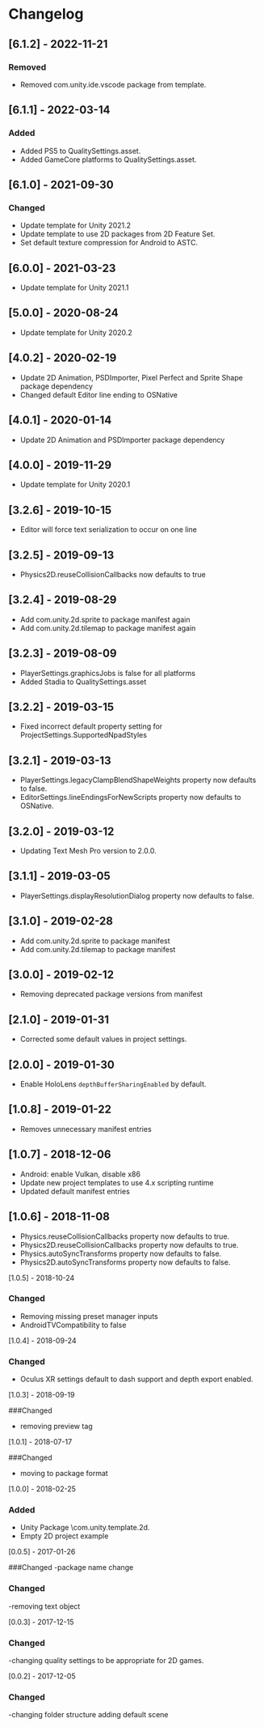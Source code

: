 # Changelog

## [6.1.2] - 2022-11-21
### Removed
- Removed com.unity.ide.vscode package from template.

## [6.1.1] - 2022-03-14

### Added
- Added PS5 to QualitySettings.asset.
- Added GameCore platforms to QualitySettings.asset.

## [6.1.0] - 2021-09-30

### Changed
 - Update template for Unity 2021.2
 - Update template to use 2D packages from 2D Feature Set.
 - Set default texture compression for Android to ASTC.

## [6.0.0] - 2021-03-23
 - Update template for Unity 2021.1

## [5.0.0] - 2020-08-24
 - Update template for Unity 2020.2

## [4.0.2] - 2020-02-19
 - Update 2D Animation, PSDImporter, Pixel Perfect and Sprite Shape package dependency
 - Changed default Editor line ending to OSNative

## [4.0.1] - 2020-01-14
 - Update 2D Animation and PSDImporter package dependency

## [4.0.0] - 2019-11-29
 - Update template for Unity 2020.1
 
## [3.2.6] - 2019-10-15
 - Editor will force text serialization to occur on one line
 
## [3.2.5] - 2019-09-13
 - Physics2D.reuseCollisionCallbacks now defaults to true

## [3.2.4] - 2019-08-29
- Add com.unity.2d.sprite to package manifest again
- Add com.unity.2d.tilemap to package manifest again

## [3.2.3] - 2019-08-09
 - PlayerSettings.graphicsJobs is false for all platforms
 - Added Stadia to QualitySettings.asset

## [3.2.2] - 2019-03-15
- Fixed incorrect default property setting for ProjectSettings.SupportedNpadStyles 

## [3.2.1] - 2019-03-13
- PlayerSettings.legacyClampBlendShapeWeights property now defaults to false.
- EditorSettings.lineEndingsForNewScripts property now defaults to OSNative.

## [3.2.0] - 2019-03-12
- Updating Text Mesh Pro version to 2.0.0.

## [3.1.1] - 2019-03-05
- PlayerSettings.displayResolutionDialog property now defaults to false.

## [3.1.0] - 2019-02-28
- Add com.unity.2d.sprite to package manifest
- Add com.unity.2d.tilemap to package manifest

## [3.0.0] - 2019-02-12
- Removing deprecated package versions from manifest

## [2.1.0] - 2019-01-31
- Corrected some default values in project settings.

## [2.0.0] - 2019-01-30
- Enable HoloLens `depthBufferSharingEnabled` by default.

## [1.0.8] - 2019-01-22
- Removes unnecessary manifest entries

## [1.0.7] - 2018-12-06
- Android: enable Vulkan, disable x86
- Update new project templates to use 4.x scripting runtime
- Updated default manifest entries

## [1.0.6] - 2018-11-08
- Physics.reuseCollisionCallbacks property now defaults to true.
- Physics2D.reuseCollisionCallbacks property now defaults to true.
- Physics.autoSyncTransforms property now defaults to false.
- Physics2D.autoSyncTransforms property now defaults to false.

[1.0.5] - 2018-10-24

### Changed
- Removing missing preset manager inputs
- AndroidTVCompatibility to false

[1.0.4] - 2018-09-24

### Changed
- Oculus XR settings default to dash support and depth export enabled.

[1.0.3] - 2018-09-19

###Changed
- removing preview tag

[1.0.1] - 2018-07-17

###Changed
- moving to package format

[1.0.0] - 2018-02-25

### Added 
- Unity Package \com.unity.template.2d.
- Empty 2D project example 

[0.0.5] - 2017-01-26

###Changed 
-package name change


### Changed
-removing text object


[0.0.3] - 2017-12-15

### Changed
-changing quality settings to be appropriate for 2D games.


[0.0.2] - 2017-12-05

### Changed
-changing folder structure
adding default scene

